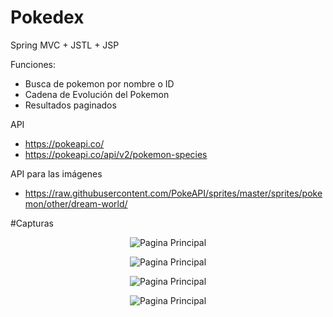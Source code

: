# Pokedex
Spring MVC + JSTL + JSP

Funciones: 
- Busca de pokemon por nombre o ID
- Cadena de Evolución del Pokemon
- Resultados paginados

API
- https://pokeapi.co/
- https://pokeapi.co/api/v2/pokemon-species


API para las imágenes
- https://raw.githubusercontent.com/PokeAPI/sprites/master/sprites/pokemon/other/dream-world/


#Capturas
<p align="center"><img src="https://i.ibb.co/Trq1Rhv/1.png" alt="Pagina Principal"></p>

<p align="center"><img src="https://i.ibb.co/dk4TbFQ/2.png" alt="Pagina Principal"></p>

<p align="center"><img src="https://i.ibb.co/DkwYX4p/3.png" alt="Pagina Principal"></p>

<p align="center"><img src="https://i.ibb.co/rwLnCZn/4.png" alt="Pagina Principal"></p>
